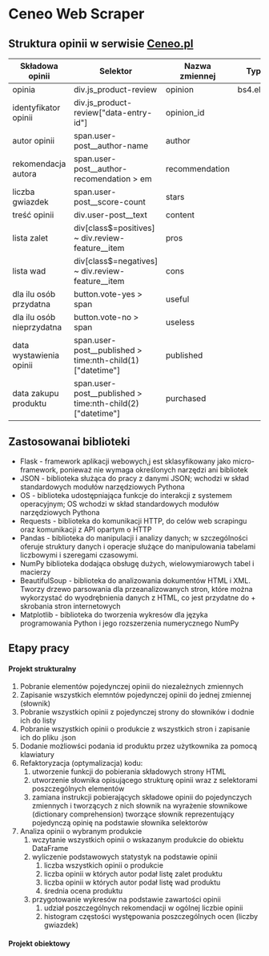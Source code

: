 # Ceneo Web Scraper

## Struktura opinii w serwisie [Ceneo.pl](https://www.ceneo.pl/)
|Składowa opinii|Selektor|Nazwa zmiennej|Typ danych|
|---------------|--------|--------------|----------|
|opinia|div.js_product-review|opinion|bs4.element.Tag|
|identyfikator opinii|div.js_product-review\["data-entry-id"\]|opinion_id||
|autor opinii|span.user-post__author-name|author||
|rekomendacja autora|span.user-post__author-recomendation > em|recommendation||
|liczba gwiazdek|span.user-post__score-count|stars||
|treść opinii|div.user-post__text|content||
|lista zalet|div\[class$=positives\] ~ div.review-feature__item|pros||
|lista wad|div\[class$=negatives\] ~ div.review-feature__item|cons||
|dla ilu osób przydatna|button.vote-yes > span|useful||
|dla ilu osób nieprzydatna|button.vote-no > span|useless||
|data wystawienia opinii|span.user-post__published > time:nth-child(1)\["datetime"\]|published||
|data zakupu produktu|span.user-post__published > time:nth-child(2)\["datetime"\]|purchased||

## Zastosowanai biblioteki
+ Flask	-	framework aplikacji webowych,j est sklasyfikowany jako micro-framework, ponieważ nie wymaga określonych narzędzi ani bibliotek
+ JSON	-	biblioteka służąca do pracy z danymi JSON;  wchodzi w skład standardowych modułów narzędziowych Pythona
+ OS	-	biblioteka udostępniająca funkcje do interakcji z systemem operacyjnym; OS wchodzi w skład standardowych modułów narzędziowych Pythona
+ Requests	-	biblioteka do komunikacji HTTP, do celów web scrapingu oraz komunikacji z API opartym o HTTP
+ Pandas	-	biblioteka do manipulacji i analizy danych; w szczególności oferuje struktury danych i operacje służące do manipulowania tabelami liczbowymi i szeregami czasowymi. 
+ NumPy	biblioteka dodająca obsługę dużych, wielowymiarowych tabel i macierzy
+ BeautifulSoup	-	biblioteka do analizowania dokumentów HTML i XML. Tworzy drzewo parsowania dla przeanalizowanych stron, które można wykorzystać do wyodrębnienia danych z HTML, co jest przydatne do + skrobania stron internetowych
+ Matplotlib	-	biblioteka do tworzenia wykresów dla języka programowania Python i jego rozszerzenia numerycznego NumPy

## Etapy pracy
#### Projekt strukturalny
1. Pobranie elementów pojedynczej opinii do niezależnych zmiennych
2. Zapisanie wszystkich elemntów pojedynczej opinii do jednej zmiennej \(słownik\)
3. Pobranie wszystkich opinii z pojedynczej strony do słowników i dodnie ich do listy
4. Pobranie wszystkich opinii o produkcie z wszystkich stron i zapisanie ich do pliku .json
5. Dodanie możliowści podania id produktu przez użytkownika za pomocą klawiatury
6. Refaktoryzacja \(optymalizacja\) kodu:
    1. utworzenie funkcji do pobierania składowych strony HTML
    2. utworzenie słownika opisującego strukturę opinii wraz z selektorami poszczególnych elementów
    3. zamiana instrukcji pobierających składowe opinii do pojedynczych zmiennych i tworzących z nich słownik na wyrażenie słownikowe \(dictionary comprehension\) tworzące słownik reprezentujący pojedynczą opinię na podstawie słownika selektorów
7. Analiza opinii o wybranym produkcie
    1. wczytanie wszystkich opinii o wskazanym produkcie do obiektu DataFrame
    2. wyliczenie podstawowych statystyk na podstawie opinii
        1. liczba wszystkich opinii o produkcie
        2. liczba opinii w których autor podał listę zalet produktu
        3. liczba opinii w których autor podał listę wad produktu
        4. średnia ocena produktu
    3. przygotowanie wykresów na podstawie zawartości opinii
        1. udział poszczególnych rekomendacji w ogólnej liczbie opinii
        2. histogram częstości występowania poszczególnych ocen (liczby gwiazdek)
#### Projekt obiektowy
